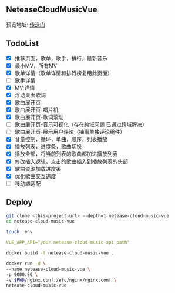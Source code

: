 ## NeteaseCloudMusicVue

预览地址: [传送门](http://music.gausszhou.top/netease/)  
 
## TodoList

- [x] 推荐页面，歌单，歌手，排行，最新音乐
- [x] 最小MV，所有MV
- [x] 歌单详情（歌单详情和排行榜复用此页面）
- [ ] 歌手详情
- [x] MV 详情
- [x] 浮动桌面歌词
- [x] 歌曲展开页
- [x] 歌曲展开页-唱片机
- [x] 歌曲展开页-歌词滚动
- [ ] 歌曲展开页-音乐可视化（存在跨域问题 已通过跨域解决）
- [ ] 歌曲展开页-展示用户评论（抽离单独评论组件）
- [x] 音量控制，循环，单曲，顺序，列表播放
- [x] 播放列表，进度条，歌曲切换
- [x] 播放全部，将当前列表的歌曲都加进播放列表
- [x] 修改插入逻辑，点击的歌曲插入到播放列表的头部
- [x] 歌曲资源加载进度条
- [x] 优化歌曲交互速度
- [ ] 移动端适配

## Deploy


```bash
git clone <this-project-url> --depth=1 netease-cloud-music-vue
cd netease-cloud-music-vue
```

```bash
touch .env
```

```yaml
VUE_APP_API="your netease-cloud-music-api path"
```

```bash
docker build -t netease-cloud-music-vue .
```

```bash
docker run -d \
--name netease-cloud-music-vue \
-p 9000:80 \
-v $PWD/nginx.conf:/etc/nginx/nginx.conf \
netease-cloud-music-vue
```
